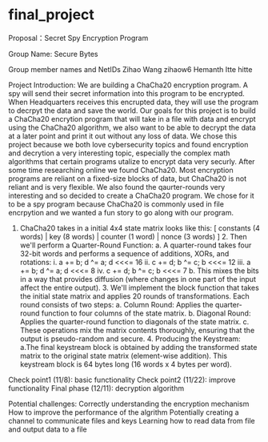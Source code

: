 # final_project

Proposal：Secret Spy Encryption Program

Group Name: Secure Bytes

Group member names and NetIDs
Zihao Wang zihaow6
Hemanth Itte hitte

Project Introduction:
We are building a ChaCha20 encryption program. A spy will send their secret information into this program to be encrypted. When Headquarters receives this encrupted data, they will use the program to decrpyt the data and save the world. Our goals for this project is to build a ChaCha20 encrytion program that will take in a file with data and encrypt using the ChaCha20 algorithm, we also want to be able to decrypt the data at a later point and print it out without any loss of data. We chose this project because we both love cybersecurity topics and found encryption and decrytion a very interesting topic, especially the complex math algorithms that certain programs utalize to encrypt data very securly. After some time researching online we found ChaCha20. Most encryption programs are reliant on a fixed-size blocks of data, but ChaCha20 is not reliant and is very flexible. We also found the qaurter-rounds very interesting and so decided to create a ChaCha20 program. We chose for it to be a spy program because ChaCha20 is commonly used in file encrpytion and we wanted a fun story to go along with our program.

1. ChaCha20 takes in a initial 4x4 state matrix looks like this:
	[ constants (4 words) | key (8 words) | counter (1 word) | nonce (3 words) ]
	2. Then we'll perform a Quarter-Round Function:
		a. A quarter-round takes four 32-bit words and performs a sequence of additions, XORs, and rotations:
			i. a += b; d ^= a; d <<<= 16
			ii. c += d; b ^= c; b <<<= 12
			iii. a += b; d ^= a; d <<<= 8
			iv. c += d; b ^= c; b <<<= 7
		b. This mixes the bits in a way that provides diffusion (where changes in one part of the input affect the entire output).
	3. We'll implement the block function that takes the initial state matrix and applies 20 rounds of transformations. Each round consists of two steps:
		a. Column Round: Applies the quarter-round function to four columns of the state matrix.
		b. Diagonal Round: Applies the quarter-round function to diagonals of the state matrix.
		c.  These operations mix the matrix contents thoroughly, ensuring that the output is pseudo-random and secure.
	4. Producing the Keystream:
		a.The final keystream block is obtained by adding the transformed state matrix to the original state matrix (element-wise addition). This keystream block is 64 bytes long (16 words x 4 bytes per word).
	

Check point1 (11/8): basic functionality
Check point2 (11/22): improve functionality
Final phase (12/11): decryption algorithm

Potential challenges:
Correctly understanding the encryption mechanism 
How to improve the performance of the algrithm
Potentially creating a channel to communicate files and keys
Learning how to read data from file and output data to a file


